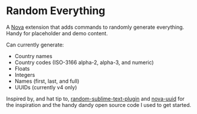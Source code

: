 # Random Everything

A [Nova](https://nova.app) extension that adds commands to randomly generate everything. Handy for placeholder and demo content.

Can currently generate:

- Country names
- Country codes (ISO-3166 alpha-2, alpha-3, and numeric)
- Floats
- Integers
- Names (first, last, and full)
- UUIDs (currently v4 only)

Inspired by, and hat tip to, [random-sublime-text-plugin](https://github.com/kimpettersen/random-sublime-text-plugin) and [nova-uuid](https://github.com/henrikdahl/nova-uuid) for the inspiration and the handy dandy open source code I used to get started.

